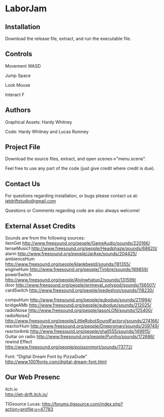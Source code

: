# LaborJam


## Installation
Download the release file, extract, and run the executable file. 


## Controls

Movement		WASD

Jump			Space

Look			Mouse

Interact		F




## Authors
Graphical Assets:   Hardy Whitney

Code:               Hardy Whitney and Lucas Rumney

## Project File
Download the source files, extract, and open scenes->"menu.scene".   

Feel free to use any part of the code (just give credit where credit is due).  


## Contact Us
For questions regarding installation, or bugs please contact us at:  
jetdriftstudio@gmail.com  

Questions or Comments regarding code are also always welcome!  

## External Asset Credits

Sounds are from the following sources:  
itemGet      http://www.freesound.org/people/GameAudio/sounds/220166/  
tenseMusic1  http://www.freesound.org/people/Headphaze/sounds/68620/  
alarm        http://www.freesound.org/people/JarAxe/sounds/204425/  
ambienceHum  http://www.freesound.org/people/klankbeeld/sounds/191355/  
engineHum    http://www.freesound.org/people/Timbre/sounds/169859/  
powerSwitch  http://www.freesound.org/people/Alvinwhatup2/sounds/131599/  
door         http://www.freesound.org/people/primeval_polypod/sounds/156507/  
cardSwitch   http://www.freesound.org/people/joedeshon/sounds/118230/   

compuHum        http://www.freesound.org/people/qubodup/sounds/211994/    
bridgeAMb       http://www.freesound.org/people/qubodup/sounds/212025/    
radioNoise      http://www.freesound.org/people/jasonLON/sounds/125400/   
radioNoise2     http://www.freesound.org/people/LittleRobotSoundFactory/sounds/274166/    
reactorHum      http://www.freesound.org/people/Dneproman/sounds/209749/    
reactorAmb      http://www.freesound.org/people/shall555/sounds/149915/   
Guitar on radio http://www.freesound.org/people/Puniho/sounds/172686/   
rewind Effect   http://www.freesound.org/people/poissonmort/sounds/73772/   


Font: "Digital Dream Font by PizzaDude"  
http://www.1001fonts.com/digital-dream-font.html   


## Our Web Presenc
itch.io    
http://jet-drift.itch.io/    

TIGsource
Lucas:  http://forums.tigsource.com/index.php?action=profile;u=47783   
